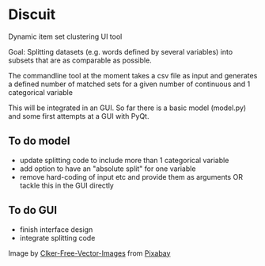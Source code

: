 # Discuit

Dynamic item set clustering UI tool

Goal: Splitting datasets (e.g. words defined by several variables) into subsets that are as comparable as possible.


The commandline tool at the moment takes a csv file as input and generates a defined number of matched sets for a given number of continuous and 1 categorical variable

This will be integrated in an GUI. So far there is a basic model (model.py) and some first attempts at a GUI with PyQt.

## To do model
- update splitting code to include more than 1 categorical variable
- add option to have an "absolute split" for one variable 
- remove hard-coding of input etc and provide them as arguments OR tackle this in the GUI directly

## To do GUI
- finish interface design
- integrate splitting code 


Image by [Clker-Free-Vector-Images](https://pixabay.com/users/clker-free-vector-images-3736/?utm_source=link-attribution&amp;utm_medium=referral&amp;utm_campaign=image&amp;utm_content=304801) from [Pixabay](https://pixabay.com/?utm_source=link-attribution&amp;utm_medium=referral&amp;utm_campaign=image&amp;utm_content=304801)
